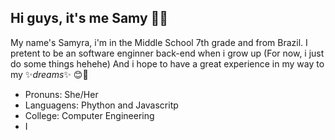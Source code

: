 ## Hi guys, it's me Samy 🤙🍃

My name's Samyra, i'm in the Middle School 7th grade and from Brazil. I pretent to be an software enginner back-end when i grow up (For now, i just do some things hehehe) And i hope to have a great experience in my way to my ✨*dreams*✨ 😊💖
* Pronuns: She/Her 
* Languagens: Phython and Javascritp
* College: Computer Engineering 
* I 
